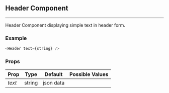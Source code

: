 ## Header Component
___

Header Component displaying simple text in header form.

### Example
```js
<Header text={string} />
```

### Props
|Prop       | Type      | Default     | Possible Values
|-----------|-----------|-------------|-----------------------
|*text*     | string    | json data   | 

